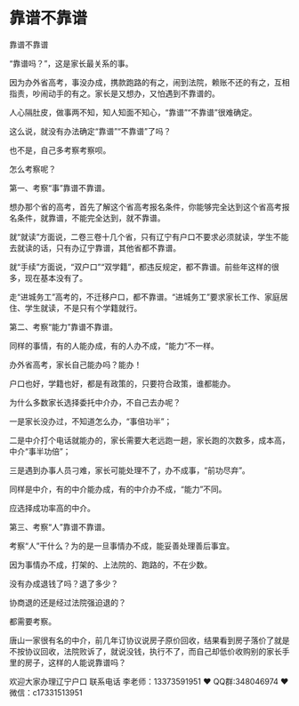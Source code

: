 # 靠谱不靠谱




靠谱不靠谱

“靠谱吗？”，这是家长最关系的事。

因为办外省高考，事没办成，携款跑路的有之，闹到法院，赖账不还的有之，互相指责，吵闹动手的有之。家长是又想办，又怕遇到不靠谱的。

人心隔肚皮，做事两不知，知人知面不知心，“靠谱”“不靠谱”很难确定。

这么说，就没有办法确定“靠谱”“不靠谱”了吗？

也不是，自己多考察考察呗。

怎么考察呢？

第一、考察“事”靠谱不靠谱。

想办那个省的高考，首先了解这个省高考报名条件，你能够完全达到这个省高考报名条件，就靠谱，不能完全达到，就不靠谱。

就“就读”方面说，二卷三卷十几个省，只有辽宁有户口不要求必须就读，学生不能去就读的话，只有办辽宁靠谱，其他省都不靠谱。

就“手续”方面说，“双户口”“双学籍”，都违反规定，都不靠谱。前些年这样的很多，现在基本没有了。

走“进城务工”高考的，不迁移户口，都不靠谱。“进城务工”要求家长工作、家庭居住、学生就读，不是只有个学籍就行。

第二、考察“能力”靠谱不靠谱。

同样的事情，有的人能办成，有的人办不成，“能力”不一样。

办外省高考，家长自己能办吗？能办！

户口也好，学籍也好，都是有政策的，只要符合政策，谁都能办。

为什么多数家长选择委托中介办，不自己去办呢？

一是家长没办过，不知道怎么办，“事倍功半”；

二是中介打个电话就能办的，家长需要大老远跑一趟，家长跑的次数多，成本高，中介“事半功倍”；

三是遇到办事人员刁难，家长可能处理不了，办不成事，“前功尽弃”。

同样是中介，有的中介能办成，有的中介办不成，“能力”不同。

应选择成功率高的中介。

第三、考察“人”靠谱不靠谱。

考察“人”干什么？为的是一旦事情办不成，能妥善处理善后事宜。

因为事情办不成，打架的、上法院的、跑路的，不在少数。

没有办成退钱了吗？退了多少？

协商退的还是经过法院强迫退的？

都需要考察。

唐山一家很有名的中介，前几年订协议说房子原价回收，结果看到房子落价了就是不按协议回收，法院败诉了，就说没钱，执行不了，而自己却低价收购别的家长手里的房子，这样的人能说靠谱吗？



欢迎大家办理辽宁户口 联系电话 李老师：13373591951 ❤️ QQ群:348046974 ❤️ 微信：c17331513951 


